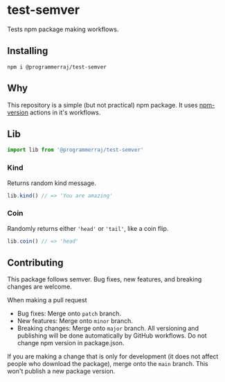 # test-semver
Tests npm package making workflows.

## Installing
```
npm i @programmerraj/test-semver
```

## Why
This repository is a simple (but not practical) npm package. It uses [npm-version](https://github.com/chocolateloverraj/npm-version) actions in it's workflows.

## Lib
```js
import lib from '@programmerraj/test-semver'
```

### Kind
Returns random kind message.
```js
lib.kind() // => 'You are amazing'
```

### Coin
Randomly returns either `'head'` or `'tail'`, like a coin flip.
```js
lib.coin() // => 'head'
```

## Contributing
This package follows semver. Bug fixes, new features, and breaking changes are welcome.

When making a pull request
- Bug fixes: Merge onto `patch` branch.
- New features: Merge onto `minor` branch.
- Breaking changes: Merge onto `major` branch.
All versioning and publishing will be done automatically by GitHub workflows. Do not change npm version in package.json.

If you are making a change that is only for development (it does not affect people who download the package), merge onto the `main` branch. This won't publish a new package version.
